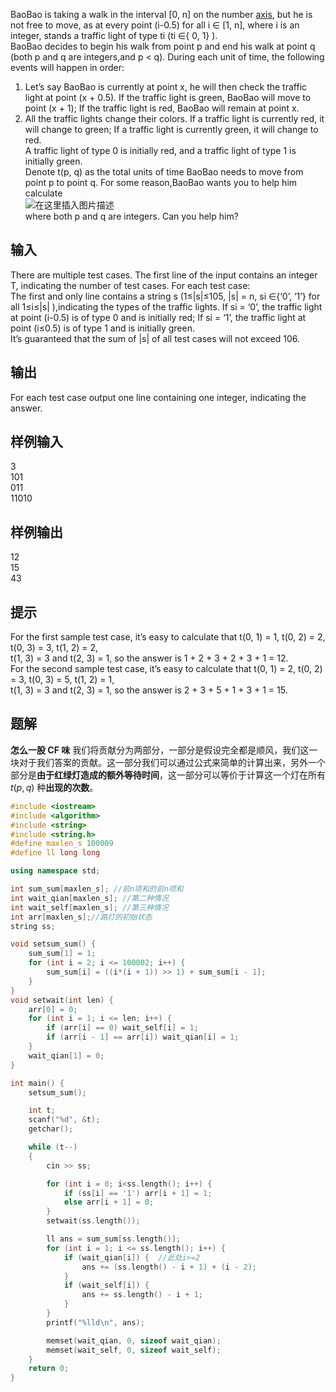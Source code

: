 BaoBao is taking a walk in the interval [0, n] on the number [axis](https://so.csdn.net/so/search?q=axis&spm=1001.2101.3001.7020), but he is not free to move, as at every point (i-0.5) for all i ∈ [1, n], where i is an integer, stands a traffic light of type ti (ti ∈{ 0, 1} ).  
BaoBao decides to begin his walk from point p and end his walk at point q (both p and q are integers,and p < q). During each unit of time, the following events will happen in order:

1. Let’s say BaoBao is currently at point x, he will then check the traffic light at point (x + 0.5). If the traffic light is green, BaoBao will move to point (x + 1); If the traffic light is red, BaoBao will remain at point x.
2. All the traffic lights change their colors. If a traffic light is currently red, it will change to green; If a traffic light is currently green, it will change to red.  
    A traffic light of type 0 is initially red, and a traffic light of type 1 is initially green.  
    Denote t(p, q) as the total units of time BaoBao needs to move from point p to point q. For some reason,BaoBao wants you to help him calculate  
    ![在这里插入图片描述](https://img-blog.csdnimg.cn/20190507201802647.png)  
    where both p and q are integers. Can you help him?

## 输入  
There are multiple test cases. The first line of the input contains an integer T, indicating the number of test cases. For each test case:  
The first and only line contains a string s (1≤|s|≤105, |s| = n, si ∈{‘0’, ‘1’} for all 1≤i≤|s| ),indicating the types of the traffic lights. If si = ‘0’, the traffic light at point (i-0.5) is of type 0 and is initially red; If si = ‘1’, the traffic light at point (i≤0.5) is of type 1 and is initially green.  
It’s guaranteed that the sum of |s| of all test cases will not exceed 106.

## 输出  
For each test case output one line containing one integer, indicating the answer.

## 样例输入  
3  
101  
011  
11010  
## 样例输出  
12  
15  
43

## 提示  
For the first sample test case, it’s easy to calculate that t(0, 1) = 1, t(0, 2) = 2, t(0, 3) = 3, t(1, 2) = 2,  
t(1, 3) = 3 and t(2, 3) = 1, so the answer is 1 + 2 + 3 + 2 + 3 + 1 = 12.  
For the second sample test case, it’s easy to calculate that t(0, 1) = 2, t(0, 2) = 3, t(0, 3) = 5, t(1, 2) = 1,  
t(1, 3) = 3 and t(2, 3) = 1, so the answer is 2 + 3 + 5 + 1 + 3 + 1 = 15.


## 题解
**怎么一股 CF 味**
我们将贡献分为两部分，一部分是假设完全都是顺风，我们这一块对于我们答案的贡献。这一部分我们可以通过公式来简单的计算出来，另外一个部分是**由于红绿灯造成的额外等待时间**，这一部分可以等价于计算这一个灯在所有 $t(p,q)$ 种**出现的次数**。



```cpp
#include <iostream>
#include <algorithm>
#include <string>
#include <string.h>
#define maxlen_s 100009
#define ll long long

using namespace std;

int sum_sum[maxlen_s]; //前n项和的前n项和
int wait_qian[maxlen_s]; //第二种情况
int wait_self[maxlen_s]; //第三种情况
int arr[maxlen_s];//路灯的初始状态
string ss;

void setsum_sum() {
    sum_sum[1] = 1;
    for (int i = 2; i <= 100002; i++) {
        sum_sum[i] = ((i*(i + 1)) >> 1) + sum_sum[i - 1];
    }
}
void setwait(int len) {
    arr[0] = 0;
    for (int i = 1; i <= len; i++) {
        if (arr[i] == 0) wait_self[i] = 1;
        if (arr[i - 1] == arr[i]) wait_qian[i] = 1;
    }
    wait_qian[1] = 0;
}

int main() {
    setsum_sum();

    int t;
    scanf("%d", &t);
    getchar();

    while (t--)
    {
        cin >> ss;

        for (int i = 0; i<ss.length(); i++) {
            if (ss[i] == '1') arr[i + 1] = 1;
            else arr[i + 1] = 0;
        }
        setwait(ss.length());

        ll ans = sum_sum[ss.length()];
        for (int i = 1; i <= ss.length(); i++) {
            if (wait_qian[i]) {  //此处i>=2
                ans += (ss.length() - i + 1) + (i - 2);
            }
            if (wait_self[i]) {
                ans += ss.length() - i + 1;
            }
        }
        printf("%lld\n", ans);

        memset(wait_qian, 0, sizeof wait_qian);
        memset(wait_self, 0, sizeof wait_self);
    }
    return 0;
}
```